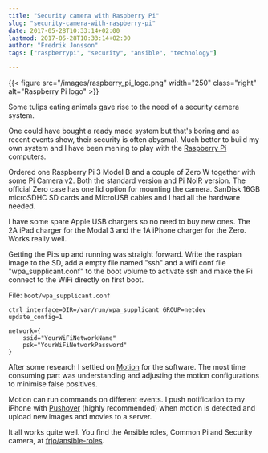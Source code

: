 ```yaml
---
title: "Security camera with Raspberry Pi"
slug: "security-camera-with-raspberry-pi"
date: 2017-05-28T10:33:14+02:00
lastmod: 2017-05-28T10:33:14+02:00
author: "Fredrik Jonsson"
tags: ["raspberrypi", "security", "ansible", "technology"]

---
```


{{< figure src="/images/raspberry_pi_logo.png" width="250" class="right" alt="Raspberry Pi logo" >}}

Some tulips eating animals gave rise to the need of a security camera system.

One could have bought a ready made system but that's boring and as recent events show, their security is often abysmal. Much better to build my own system and I have been mening to play with the [Raspberry Pi](https://www.raspberrypi.org/) computers.

Ordered one Raspberry Pi 3 Model B and a couple of Zero W together with some Pi Camera v2. Both the standard version and Pi NoIR version. The official Zero case has one lid option for mounting the camera. SanDisk 16GB microSDHC SD cards and MicroUSB cables and I had all the hardware needed.

I have some spare Apple USB chargers so no need to buy new ones. The 2A iPad charger for the Modal 3 and the 1A iPhone charger for the Zero. Works really well.

Getting the Pi:s up and running was straight forward. Write the raspian image to the SD, add a empty file named "ssh" and a wifi conf file "wpa_supplicant.conf" to the boot volume to activate ssh and make the Pi connect to the WiFi directly on first boot.

File: `boot/wpa_supplicant.conf`

~~~~
ctrl_interface=DIR=/var/run/wpa_supplicant GROUP=netdev
update_config=1

network={
    ssid="YourWiFiNetworkName"
    psk="YourWiFiNetworkPassword"
}
~~~~

After some research I settled on [Motion](https://motion-project.github.io/) for the software. The most time consuming part was understanding and adjusting the motion configurations to minimise false positives.

Motion can run commands on different events. I push notification to my iPhone with [Pushover](https://pushover.net/) (highly recommended) when motion is detected and upload new images and movies to a server.

It all works quite well. You find the Ansible roles, Common Pi and Security camera, at [frjo/ansible-roles](https://github.com/frjo/ansible-roles).

